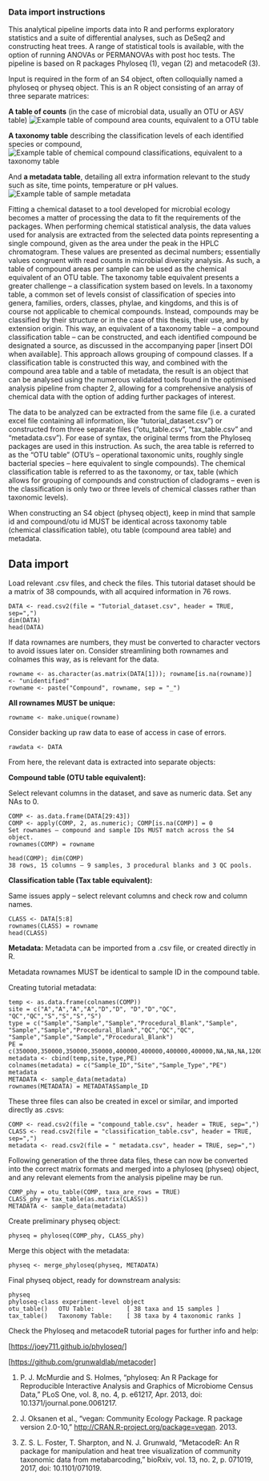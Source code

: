 ### Data import instructions

This analytical pipeline imports data into R and performs exploratory statistics and a suite of differential analyses, such as DeSeq2 and constructing heat trees. A range of statistical tools is available, with the option of running ANOVAs or PERMANOVAs with post hoc tests.
The pipeline is based on R packages Phyloseq (1), vegan (2) and metacodeR (3). 

Input is required in the form of an S4 object, often colloquially named a phyloseq or physeq object. 
This is an R object consisting of an array of three separate matrices: 

**A table of counts** (in the case of microbial data, usually an OTU or ASV table)
![Example table of compound area counts, equivalent to a OTU table](https://github.com/Marieag/EML/blob/main/COMPOUNDS.jpg)

**A taxonomy table** describing the classification levels of each identified species or compound,
![Example table of chemical compound classifications, equivalent to a taxonomy table](https://github.com/Marieag/EML/blob/main/CLASS.jpg)

And **a metadata table**, detailing all extra information relevant to the study such as site, time points, temperature or pH values.
![Example table of sample metadata](https://github.com/Marieag/EML/blob/main/METADATA.jpg)

 
Fitting a chemical dataset to a tool developed for microbial ecology becomes a matter of processing the data to fit the requirements of the packages. 
When performing chemical statistical analysis, the data values used for analysis are extracted from the selected data points representing a single compound, given as the area under the peak in the HPLC chromatogram. These values are presented as decimal numbers; essentially values congruent with read counts in microbial diversity analysis. As such, a table of compound areas per sample can be used as the chemical equivalent of an OTU table. 
The taxonomy table equivalent presents a greater challenge – a classification system based on levels. In a taxonomy table, a common set of levels consist of classification of species into genera, families, orders, classes, phylae, and kingdoms, and this is of course not applicable to chemical compounds. Instead, compounds may be classified by their structure or in the case of this thesis, their use, and by extension origin. This way, an equivalent of a taxonomy table – a compound classification table – can be constructed, and each identified compound be designated a source, as discussed in the accompanying paper [insert DOI when available]. This approach allows grouping of compound classes. If a classification table is constructed this way, and combined with the compound area table and a table of metadata, the result is an object that can be analysed using the numerous validated tools found in the optimised analysis pipeline from chapter 2, allowing for a comprehensive analysis of chemical data with the option of adding further packages of interest.  



The data to be analyzed can be extracted from the same file (i.e. a curated excel file containing all information, like “tutorial_dataset.csv”) or constructed from three separate files (“otu_table.csv”, “tax_table.csv” and “metadata.csv”).  For ease of syntax, the original terms from the Phyloseq packages are used in this instruction. As such, the area table is referred to as the “OTU table” (OTU’s – operational taxonomic units, roughly single bacterial species – here equivalent to single compounds). 
The chemical classification table is referred to as the taxonomy, or tax, table (which allows for grouping of compounds and construction of cladograms – even is the classification is only two or three levels of chemical classes rather than taxonomic levels).

When constructing an S4 object (physeq object), keep in mind that sample id and compound/otu id MUST be identical across taxonomy table (chemical classification table), otu table (compound area table) and metadata.   

 
## Data import 
Load relevant .csv files, and check the files. This tutorial dataset should be a matrix of 38 compounds, with all acquired information in 76 rows. 
```
DATA <- read.csv2(file = "Tutorial_dataset.csv", header = TRUE, sep=",")
dim(DATA)
head(DATA)
```

If data rownames are numbers, they must be converted to character vectors to avoid issues later on. Consider streamlining both rownames and colnames this way, as is relevant for the data.

```
rowname <- as.character(as.matrix(DATA[1])); rowname[is.na(rowname)] <- "unidentified"
rowname <- paste("Compound", rowname, sep = "_")
```

__All rownames MUST be unique:__ 

```
rowname <- make.unique(rowname)
```

Consider backing up raw data to ease of access in case of errors. 

```
rawdata <- DATA
```

From here, the relevant data is extracted into separate objects: 



**Compound table (OTU table equivalent):**

Select relevant columns in the dataset, and save as numeric data. Set any NAs to 0. 

```
COMP <- as.data.frame(DATA[29:43])
COMP <- apply(COMP, 2, as.numeric); COMP[is.na(COMP)] = 0
Set rownames – compound and sample IDs MUST match across the S4 object. 
rownames(COMP) = rowname

head(COMP); dim(COMP) 
38 rows, 15 columns – 9 samples, 3 procedural blanks and 3 QC pools. 
```


**Classification table (Tax table equivalent):**

Same issues apply – select relevant columns and check row and column names. 
```
CLASS <- DATA[5:8]
rownames(CLASS) = rowname
head(CLASS)
```

**Metadata:** 
Metadata can be imported from a .csv file, or created directly in R. 

Metadata rownames MUST be identical to sample ID in the compound table. 

Creating tutorial metadata: 
```
temp <- as.data.frame(colnames(COMP))
site = c("A","A","A","A","D","D", "D","D","QC", "QC","QC","S","S","S","S")
type = c("Sample","Sample","Sample","Procedural_Blank","Sample", "Sample","Sample","Procedural_Blank","QC","QC","QC", "Sample","Sample","Sample","Procedural_Blank")
PE = c(350000,350000,350000,350000,400000,400000,400000,400000,NA,NA,NA,12000,12000,12000,12000)
metadata <- cbind(temp,site,type,PE)
colnames(metadata) = c("Sample_ID","Site","Sample_Type","PE")
metadata
METADATA <- sample_data(metadata)
rownames(METADATA) = METADATA$Sample_ID
```

These three files can also be created in excel or similar, and imported directly as .csvs: 

```
COMP <- read.csv2(file = "compound_table.csv", header = TRUE, sep=",")
CLASS <- read.csv2(file = "classification_table.csv", header = TRUE, sep=",")
metadata <- read.csv2(file = " metadata.csv", header = TRUE, sep=",")
```

Following generation of the three data files, these can now be converted into the correct matrix formats and merged into a phyloseq (physeq) object, and any relevant elements from the analysis pipeline may be run. 

```
COMP_phy = otu_table(COMP, taxa_are_rows = TRUE)
CLASS_phy = tax_table(as.matrix(CLASS))
METADATA <- sample_data(metadata)
```

Create preliminary physeq object: 
```
physeq = phyloseq(COMP_phy, CLASS_phy)
```

Merge this object with the metadata:
```
physeq <- merge_phyloseq(physeq, METADATA)
```

Final physeq object, ready for downstream analysis: 
```
physeq
phyloseq-class experiment-level object
otu_table()   OTU Table:         [ 38 taxa and 15 samples ]
tax_table()   Taxonomy Table:    [ 38 taxa by 4 taxonomic ranks ]
```

Check the Phyloseq and metacodeR tutorial pages for further info and help: 

[https://joey711.github.io/phyloseq/]

[https://github.com/grunwaldlab/metacoder]

1.   P. J. McMurdie and S. Holmes, “phyloseq: An R Package for Reproducible Interactive Analysis and Graphics of Microbiome Census Data,” PLoS One, vol. 8, no. 4, p. e61217, Apr. 2013, doi: 10.1371/journal.pone.0061217.

2.	 J. Oksanen et al., “vegan: Community Ecology Package. R package   version 2.0-10,” http://CRAN.R-project.org/package=vegan. 2013.

3.	 Z. S. L. Foster, T. Sharpton, and N. J. Grunwald, “MetacodeR: An R package for manipulation and heat tree visualization of community taxonomic data from metabarcoding,” bioRxiv, vol. 13, no. 2, p. 071019, 2017, doi: 10.1101/071019.



